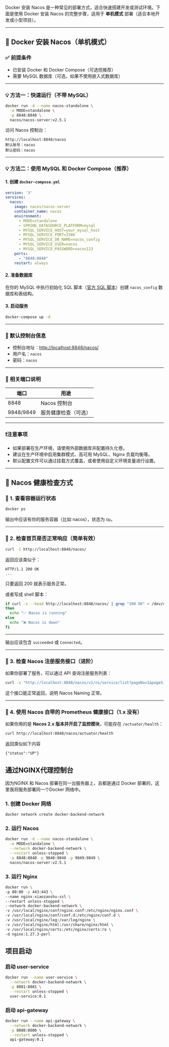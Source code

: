Docker 安装 Nacos 是一种常见的部署方式，适合快速搭建开发或测试环境。下面是使用 Docker 安装 Nacos 的完整步骤，适用于 **单机模式** 部署（适合本地开发或小型项目）。

---

## 🐳 Docker 安装 Nacos（单机模式）

### ✅ 前提条件

* 已安装 Docker 和 Docker Compose（可选但推荐）
* 需要 MySQL 数据库（可选，如果不使用嵌入式数据库）

---

### 💡 方法一：快速运行（不带 MySQL）

```bash
docker run -d --name nacos-standalone \
  -e MODE=standalone \
  -p 8848:8848 \
  nacos/nacos-server:v2.5.1
```

访问 Nacos 控制台：

```
http://localhost:8848/nacos
默认账号：nacos
默认密码：nacos
```

---

### 💡 方法二：使用 MySQL 和 Docker Compose（推荐）

#### 1. 创建 `docker-compose.yml`

```yaml
version: '3'
services:
  nacos:
    image: nacos/nacos-server
    container_name: nacos
    environment:
      - MODE=standalone
      - SPRING_DATASOURCE_PLATFORM=mysql
      - MYSQL_SERVICE_HOST=your_mysql_host
      - MYSQL_SERVICE_PORT=3306
      - MYSQL_SERVICE_DB_NAME=nacos_config
      - MYSQL_SERVICE_USER=nacos
      - MYSQL_SERVICE_PASSWORD=nacos123
    ports:
      - "8848:8848"
    restart: always
```

#### 2. 准备数据库

在你的 MySQL 中执行初始化 SQL 脚本（[官方 SQL 脚本](https://github.com/alibaba/nacos/blob/develop/distribution/conf/nacos-mysql.sql)）创建 `nacos_config` 数据库和表结构。

#### 3. 启动服务

```bash
docker-compose up -d
```

---

### 📌 默认控制台信息

* 控制台地址：[http://localhost:8848/nacos/](http://localhost:8848/nacos/)
* 用户名：`nacos`
* 密码：`nacos`

---

### 📎 相关端口说明

| 端口        | 用途         |
| --------- | ---------- |
| 8848      | Nacos 控制台  |
| 9848/9849 | 服务健康检查（可选） |

---

### ❗注意事项

* 如果部署在生产环境，请使用外部数据库并配置持久化卷。
* 建议在生产环境中启用集群模式、高可用 MySQL、Nginx 负载均衡等。
* 默认配置文件可以通过挂载方式覆盖，或者使用自定义环境变量进行设置。

---

## 🧭 Nacos 健康检查方式

### 🔹 1. 查看容器运行状态

```bash
docker ps
```

输出中应该有你的服务容器（比如 nacos），状态为 `Up`。

---

### 🔹 2. 检查首页是否正常响应（简单有效）

```bash
curl -I http://localhost:8848/nacos/
```

返回应该类似于：

```
HTTP/1.1 200 OK
...
```

只要返回 200 就表示服务正常。


或者写成 shell 脚本：

```bash
if curl -s --head http://localhost:8848/nacos/ | grep "200 OK" > /dev/null
then
  echo "✅ Nacos is running"
else
  echo "❌ Nacos is down"
fi
```

---


输出应该包含 `succeeded` 或 `Connected`。

---

### 🔹 3. 检查 Nacos 注册服务接口（进阶）

如果你部署了服务，可以通过 API 查询注册服务列表：

```bash
curl -s "http://localhost:8848/nacos/v1/ns/service/list?pageNo=1&pageSize=10"
```

这个接口能正常返回，说明 Nacos Naming 正常。

---

### 🔹 4. 使用 Nacos 自带的 Prometheus 健康接口（1.x 没有）

如果你用的是 **Nacos 2.x 版本并开启了监控模块**，可能存在 `/actuator/health`：

```bash
curl http://localhost:8848/nacos/actuator/health
```
返回类似如下内容
```
{"status":"UP"}
```

## 通过NGINX代理控制台
因为NGINX 和 Nacos 部署在同一台服务器上，且都是通过 Docker 部署的，这里我将服务部署同一个Docker 网络中。

### 1. 创建 Docker 网络

```bash
docker network create docker-backend-network
```
### 2. 运行 Nacos
```bash
docker run -d --name nacos-standalone \
  -e MODE=standalone \
  --network docker-backend-network \
  --restart unless-stopped \
  -p 8848:8848 -p 9848:9848 -p 9849:9849 \
  nacos/nacos-server:v2.5.1
```

### 3. 运行 Nginx
```bash
docker run \
-p 80:80 -p 443:443 \
--name nginx-xiaozaoshu-ssl \
--restart unless-stopped \
--network docker-backend-network \
-v /usr/local/nginx/conf/nginx.conf:/etc/nginx/nginx.conf \
-v /usr/local/nginx/conf/conf.d:/etc/nginx/conf.d \
-v /usr/local/nginx/log:/var/log/nginx \
-v /usr/local/nginx/html:/usr/share/nginx/html \
-v /usr/local/nginx/certs:/etc/nginx/certs:ro \
-d nginx:1.27.3-perl
```

## 项目启动

### 启动 user-service
```bash
docker run --name user-service \
  --network docker-backend-network \
  -p 8081:8081 \
  --restart unless-stopped \
  user-service:0.1
```
### 启动 api-gateway
```bash
docker run --name api-gateway \
  --network docker-backend-network \
  -p 8080:8080 \
  --restart unless-stopped \
  api-gateway:0.1
```
